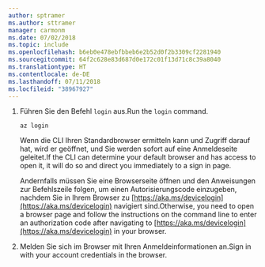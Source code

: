```yaml
---
author: sptramer
ms.author: sttramer
manager: carmonm
ms.date: 07/02/2018
ms.topic: include
ms.openlocfilehash: b6eb0e478ebfbbeb6e2b52d0f2b3309cf2281940
ms.sourcegitcommit: 64f2c628e83d687d0e172c01f13d71c8c39a8040
ms.translationtype: HT
ms.contentlocale: de-DE
ms.lasthandoff: 07/11/2018
ms.locfileid: "38967927"
---
```

1. <span data-ttu-id="d783a-101">Führen Sie den Befehl `login` aus.</span><span class="sxs-lookup"><span data-stu-id="d783a-101">Run the `login` command.</span></span>

    ```azurecli-interactive
    az login
    ```

    <span data-ttu-id="d783a-102">Wenn die CLI Ihren Standardbrowser ermitteln kann und Zugriff darauf hat, wird er geöffnet, und Sie werden sofort auf eine Anmeldeseite geleitet.</span><span class="sxs-lookup"><span data-stu-id="d783a-102">If the CLI can determine your default browser and has access to open it, it will do so and direct you  immediately to a sign in page.</span></span>

    <span data-ttu-id="d783a-103">Andernfalls müssen Sie eine Browserseite öffnen und den Anweisungen zur Befehlszeile folgen, um einen Autorisierungscode einzugeben, nachdem Sie in Ihrem Browser zu [https://aka.ms/devicelogin](https://aka.ms/devicelogin) navigiert sind.</span><span class="sxs-lookup"><span data-stu-id="d783a-103">Otherwise, you need to open a browser page and follow the instructions on the command line to enter an  authorization code after navigating to [https://aka.ms/devicelogin](https://aka.ms/devicelogin) in your browser.</span></span>

2. <span data-ttu-id="d783a-104">Melden Sie sich im Browser mit Ihren Anmeldeinformationen an.</span><span class="sxs-lookup"><span data-stu-id="d783a-104">Sign in with your account credentials in the browser.</span></span>